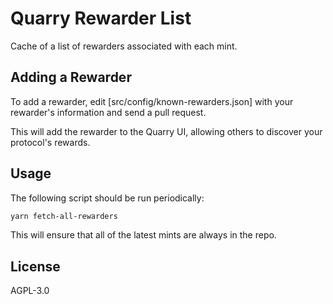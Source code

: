 # Quarry Rewarder List

Cache of a list of rewarders associated with each mint.

## Adding a Rewarder

To add a rewarder, edit [src/config/known-rewarders.json] with your rewarder's information and send a pull request.

This will add the rewarder to the Quarry UI, allowing others to discover your protocol's rewards.

## Usage

The following script should be run periodically:

```bash
yarn fetch-all-rewarders
```

This will ensure that all of the latest mints are always in the repo.

## License

AGPL-3.0
